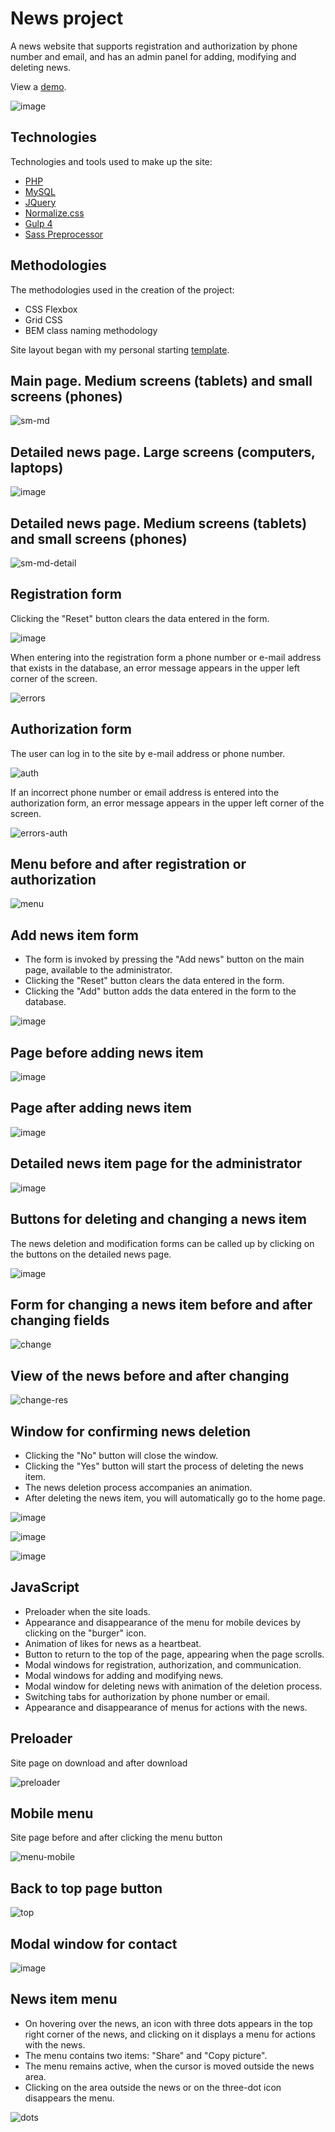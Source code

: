 # News project
A news website that supports registration and authorization by phone number and email, and has an admin panel for adding, modifying and deleting news.

View a <a href="https://bootstrap-sport-news.000webhostapp.com" target="_blank">demo</a>.

![image](https://user-images.githubusercontent.com/54866075/132106701-32170df4-1118-442f-82ef-73c748cb2a6a.png)

## Technologies

Technologies and tools used to make up the site:

* <a href="https://www.php.net" target="_blank">PHP</a>
* <a href="https://www.mysql.com" target="_blank">MySQL</a>
* <a href="https://jquery.com" target="_blank">JQuery</a>
* <a href="https://necolas.github.io/normalize.css/" target="_blank">Normalize.css</a>
* <a href="https://gulpjs.com" target="_blank">Gulp 4</a>
* <a href="https://sass-scss.ru" target="_blank">Sass Preprocessor</a>

## Methodologies

The methodologies used in the creation of the project:

* CSS Flexbox
* Grid CSS
* BEM class naming methodology

Site layout began with my personal starting <a href="https://igor-muram.github.io/webtemplate/index.html" target="_blank">template</a>.

## Main page. Medium screens (tablets) and small screens (phones)

![sm-md](https://user-images.githubusercontent.com/54866075/132106800-3b8c0e7d-aff2-4e84-8cce-243d26a2e429.png)

## Detailed news page. Large screens (computers, laptops)

![image](https://user-images.githubusercontent.com/54866075/132106878-b11d33d0-3c10-4c65-9755-a4880b507b55.png)

## Detailed news page. Medium screens (tablets) and small screens (phones)

![sm-md-detail](https://user-images.githubusercontent.com/54866075/132106911-2c459278-95c8-49fc-918d-e98599ae76bc.png)

## Registration form

Clicking the "Reset" button clears the data entered in the form.

![image](https://user-images.githubusercontent.com/54866075/132106977-ffe2acd9-f26b-433d-b8eb-107fb8f98c03.png)

When entering into the registration form a phone number or e-mail address that exists in the database, an error message appears in the upper left corner of the screen.

![errors](https://user-images.githubusercontent.com/54866075/132107989-ada59554-4824-4e2f-b9eb-78e0d1f19d60.png)

## Authorization form

The user can log in to the site by e-mail address or phone number.

![auth](https://user-images.githubusercontent.com/54866075/132107151-3ddce8bf-ab90-4ad1-bb06-3aabf41f61fa.png)

If an incorrect phone number or email address is entered into the authorization form, an error message appears in the upper left corner of the screen.

![errors-auth](https://user-images.githubusercontent.com/54866075/132107942-b2877440-38a6-48b5-9a82-b8ba4bac9764.png)

## Menu before and after registration or authorization

![menu](https://user-images.githubusercontent.com/54866075/132107021-349672c9-ab8a-40ec-8109-e2d4c75a349e.png)

## Add news item form

* The form is invoked by pressing the "Add news" button on the main page, available to the administrator. 
* Clicking the "Reset" button clears the data entered in the form.
* Clicking the "Add" button adds the data entered in the form to the database.

![image](https://user-images.githubusercontent.com/54866075/132107242-a9b9e47d-c0c4-473a-bbd2-3c9f3940b1c7.png)

## Page before adding news item

![image](https://user-images.githubusercontent.com/54866075/132107281-dcd028a3-62f1-4ea8-9a1d-bd67681c7a9a.png)

## Page after adding news item

![image](https://user-images.githubusercontent.com/54866075/132107284-0a1b3b9f-156f-4bf2-a8cb-1444467d8683.png)

## Detailed news item page for the administrator

![image](https://user-images.githubusercontent.com/54866075/132107306-eccb2988-52fd-4151-9995-cd1cc2f57158.png)

## Buttons for deleting and changing a news item

The news deletion and modification forms can be called up by clicking on the buttons on the detailed news page.

![image](https://user-images.githubusercontent.com/54866075/132107376-eb3fc825-6d0c-4e7c-9e9a-c44553f1de2c.png)

## Form for changing a news item before and after changing fields

![change](https://user-images.githubusercontent.com/54866075/132107410-702616f0-1e09-4c11-9cd7-f06a6e08a37f.png)

## View of the news before and after changing

![change-res](https://user-images.githubusercontent.com/54866075/132107448-06391f06-d072-4d1d-aacd-41a60450eb60.png)

## Window for confirming news deletion

* Clicking the "No" button will close the window. 
* Clicking the "Yes" button will start the process of deleting the news item.
* The news deletion process accompanies an animation.
* After deleting the news item, you will automatically go to the home page.

![image](https://user-images.githubusercontent.com/54866075/132108031-5a5fdef3-8b5b-4466-8c0d-fb2e180a8547.png)

![image](https://user-images.githubusercontent.com/54866075/132108068-8164e2fd-da30-4bfe-8626-47bc2c730729.png)

![image](https://user-images.githubusercontent.com/54866075/132108073-34304908-b9ac-4ead-b25f-0a405e621707.png)

## JavaScript

* Preloader when the site loads.
* Appearance and disappearance of the menu for mobile devices by clicking on the "burger" icon.
* Animation of likes for news as a heartbeat.
* Button to return to the top of the page, appearing when the page scrolls.
* Modal windows for registration, authorization, and communication.
* Modal windows for adding and modifying news.
* Modal window for deleting news with animation of the deletion process.
* Switching tabs for authorization by phone number or email. 
* Appearance and disappearance of menus for actions with the news.

## Preloader

Site page on download and after download

![preloader](https://user-images.githubusercontent.com/54866075/132107667-3682cd3a-06c3-49ea-b6b0-82bdf09cf476.png)

## Mobile menu

Site page before and after clicking the menu button

![menu-mobile](https://user-images.githubusercontent.com/54866075/132107722-2aac2d84-808a-442e-af15-0732988cc707.png)

## Back to top page button

![top](https://user-images.githubusercontent.com/54866075/132107827-77cfe3ad-4e10-4c5d-9718-f798715cad5b.png)

## Modal window for contact

![image](https://user-images.githubusercontent.com/54866075/132108003-78e059c1-bff5-49fb-aa8e-74b4ab7e21f6.png)

## News item menu

* On hovering over the news, an icon with three dots appears in the top right corner of the news, and clicking on it displays a menu for actions with the news. 
* The menu contains two items: "Share" and "Copy picture". 
* The menu remains active, when the cursor is moved outside the news area. 
* Clicking on the area outside the news or on the three-dot icon disappears the menu.

![dots](https://user-images.githubusercontent.com/54866075/132108159-d5269772-d1a4-4d9e-bdbc-ce1c1a498280.png)

